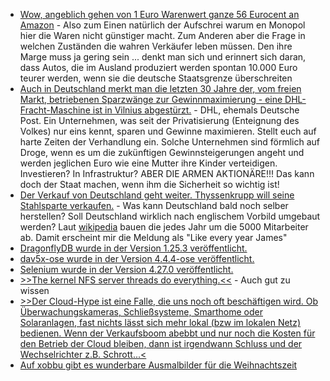 * [Wow, angeblich gehen von 1 Euro Warenwert ganze 56 Eurocent an Amazon](https://blog.fefe.de/?ts=99bdd8dc) - Also zum Einen natürlich der Aufschrei warum en Monopol hier die Waren nicht günstiger macht. Zum Anderen aber die Frage in welchen Zuständen die wahren Verkäufer leben müssen. Den ihre Marge muss ja gering sein ... denkt man sich und erinnert sich daran, dass Autos, die im Ausland produziert werden spontan 10.000 Euro teurer werden, wenn sie die deutsche Staatsgrenze überschreiten
* [Auch in Deutschland merkt man die letzten 30 Jahre der, vom freien Markt, betriebenen Sparzwänge zur Gewinnmaximierung - eine DHL-Fracht-Maschine ist in Vilnius abgestürzt.](https://blog.fefe.de/?ts=99baad09) - DHL, ehemals Deutsche Post. Ein Unternehmen, was seit der Privatisierung (Enteignung des Volkes) nur eins kennt, sparen und Gewinne maximieren. Stellt euch auf harte Zeiten der Verhandlung ein. Solche Unternehmen sind förmlich auf Droge, wenn es um die zukünftigen Gewinnsteigerungen angeht und werden jeglichen Euro wie eine Mutter ihre Kinder verteidigen. Investieren? In Infrastruktur? ABER DIE ARMEN AKTIONÄRE!!! Das kann doch der Staat machen, wenn ihm die Sicherheit so wichtig ist!
* [Der Verkauf von Deutschland geht weiter. Thyssenkrupp will seine Stahlsparte verkaufen.](https://www.tagesschau.de/wirtschaft/unternehmen/thyssenkrupp-stellenabbau-stahlsparte-zukunftskonzept-100.html) - Was kann Deutschland bald noch selber herstellen? Soll Deutschland wirklich nach englischem Vorbild umgebaut werden? Laut [wikipedia](https://de.wikipedia.org/wiki/Thyssenkrupp#Konzernstruktur_und_Kennzahlen) bauen die jedes Jahr um die 5000 Mitarbeiter ab. Damit erscheint mir die Meldung als "Like every year James"
* [DragonflyDB wurde in der Version 1.25.3 veröffentlicht.](https://github.com/dragonflydb/dragonfly/releases/tag/v1.25.3)
* [dav5x-ose wurde in der Version 4.4.4-ose veröffentlicht.](https://github.com/bitfireAT/davx5-ose/releases/tag/v4.4.4-ose)
* [Selenium wurde in der Version 4.27.0 veröffentlicht.](https://github.com/SeleniumHQ/selenium/releases/tag/selenium-4.27.0)
* [>>The kernel NFS server threads do everything.<<](https://utcc.utoronto.ca/~cks/space/blog/linux/NFSServerThreadsWhatTheyDo) - Auch gut zu wissen
* [>>Der Cloud-Hype ist eine Falle, die uns noch oft beschäftigen wird. Ob Überwachungskameras, Schließsysteme, Smarthome oder Solaranlagen, fast nichts lässt sich mehr lokal (bzw im lokalen Netz) bedienen. Wenn der Verkaufsboom abebbt und nur noch die Kosten für den Betrieb der Cloud bleiben, dann ist irgendwann Schluss und der Wechselrichter z.B. Schrott...<](https://www.borncity.com/blog/2024/11/26/digades-gmbh-funkfernsteuerungen-etc-in-insolvenz-dienste-abgeschaltet/)
* [Auf xobbu gibt es wunderbare Ausmalbilder für die Weihnachtszeit](https://www.xobbu.com/stern-ausmalbilder-weihnachten-malvorlagen-sterne/)
